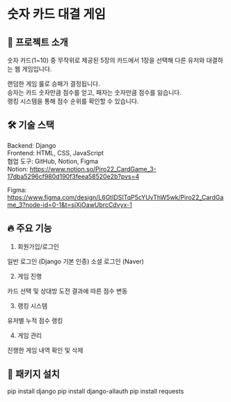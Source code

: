 # 숫자 카드 대결 게임
## 📌 프로젝트 소개
숫자 카드(1~10) 중 무작위로 제공된 5장의 카드에서 1장을 선택해 다른 유저와 대결하는 웹 게임입니다.

랜덤한 게임 룰로 승패가 결정됩니다.   
승자는 카드 숫자만큼 점수를 얻고, 패자는 숫자만큼 점수를 잃습니다.   
랭킹 시스템을 통해 점수 순위를 확인할 수 있습니다.  
## 🛠️ 기술 스택
Backend: Django  
Frontend: HTML, CSS, JavaScript  
협업 도구: GitHub, Notion, Figma  
Notion: https://www.notion.so/Piro22_CardGame_3-17dba5296cf980d190f3feea58520e2b?pvs=4  

Figma: https://www.figma.com/design/L6GtIDSITqP5cYUvThW5wk/Piro22_CardGame_3?node-id=0-1&t=sjXjOawUbrcCdvyx-1  

## 🔥 주요 기능
1. 회원가입/로그인

일반 로그인 (Django 기본 인증)
소셜 로그인 (Naver)

2. 게임 진행

카드 선택 및 상대방 도전
결과에 따른 점수 변동

3. 랭킹 시스템

유저별 누적 점수 랭킹

4. 게임 관리

진행한 게임 내역 확인 및 삭제

## 🚀 패키지 설치
pip install django
pip install django-allauth
pip install requests
